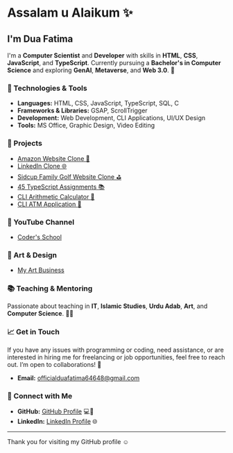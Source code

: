# Assalam u Alaikum ✨

## I'm Dua Fatima

I'm a **Computer Scientist** and **Developer** with skills in **HTML**, **CSS**, **JavaScript**, and **TypeScript**. Currently pursuing a **Bachelor's in Computer Science** and exploring **GenAI**, **Metaverse**, and **Web 3.0**. 🚀

### 🔧 Technologies & Tools

- **Languages:** HTML, CSS, JavaScript, TypeScript, SQL, C
- **Frameworks & Libraries:** GSAP, ScrollTrigger
- **Development:** Web Development, CLI Applications, UI/UX Design
- **Tools:** MS Office, Graphic Design, Video Editing

### 🌟 Projects

- [Amazon Website Clone 🛒](#)
- [LinkedIn Clone 🌐](#)
- [Sidcup Family Golf Website Clone ⛳](#)
- [45 TypeScript Assignments 📚](#)
- [CLI Arithmetic Calculator 🧮](#)
- [CLI ATM Application 🏧](#)

### 🎥 YouTube Channel

- [Coder's School](https://www.youtube.com/channel/UCeZpinT3OCDGkFZ4HBGlIQw)

### 🎨 Art & Design

- [My Art Business](#)

### 📚 Teaching & Mentoring

Passionate about teaching in **IT**, **Islamic Studies**, **Urdu Adab**, **Art**, and **Computer Science**. 📘🧠

### 📈 Get in Touch

If you have any issues with programming or coding, need assistance, or are interested in hiring me for freelancing or job opportunities, feel free to reach out. I’m open to collaborations! 🤝

- **Email:** [officialduafatima64648@gmail.com](mailto:officialduafatima64648@gmail.com)

### 🔗 Connect with Me

- **GitHub:** [GitHub Profile](https://github.com/your-username) 💻📂
- **LinkedIn:** [LinkedIn Profile](https://www.linkedin.com/in/dua-fatima-906208258/) 🌐

---
Thank you for visiting my GitHub profile ☺️
